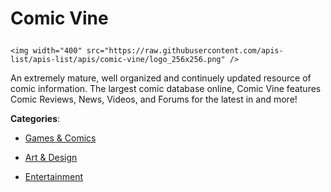 # Comic Vine<p align="center">
    <img width="400" src="https://raw.githubusercontent.com/apis-list/apis-list/apis/comic-vine/logo_256x256.png" />
</p>

An extremely mature, well organized and continuely updated resource of comic information.  The largest comic database online, Comic Vine features Comic Reviews, News, Videos, and Forums for the latest in and more!

**Categories**:

- [Games & Comics](https://github/apis-list/apis-list#games-and-comics)

- [Art & Design](https://github/apis-list/apis-list#art-and-design)

- [Entertainment](https://github/apis-list/apis-list#entertainment)





